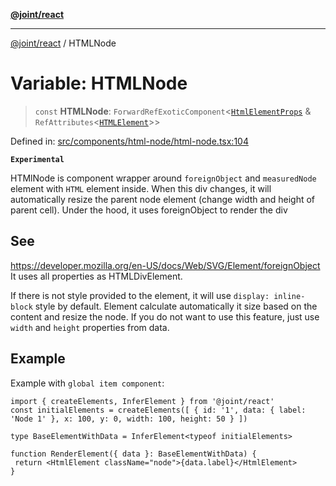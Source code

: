 [**@joint/react**](../README.md)

***

[@joint/react](../README.md) / HTMLNode

# Variable: HTMLNode

> `const` **HTMLNode**: `ForwardRefExoticComponent`\<[`HtmlElementProps`](../type-aliases/HtmlElementProps.md) & `RefAttributes`\<[`HTMLElement`](https://developer.mozilla.org/docs/Web/API/HTMLElement)\>\>

Defined in: [src/components/html-node/html-node.tsx:104](https://github.com/samuelgja/joint/blob/main/packages/joint-react/src/components/html-node/html-node.tsx#L104)

**`Experimental`**

HTMlNode is component wrapper around `foreignObject` and `measuredNode` element with `HTML` element inside.
When this div changes, it will automatically resize the parent node element (change width and height of parent cell).
Under the hood, it uses foreignObject to render the div

## See

https://developer.mozilla.org/en-US/docs/Web/SVG/Element/foreignObject
It uses all properties as HTMLDivElement.

If there is not style provided to the element, it will use `display: inline-block` style by default.
Element calculate automatically it size based on the content and resize the node. If you do not want to use this feature, just use `width` and `height` properties from data.

## Example

Example with `global item component`:
```tsx
import { createElements, InferElement } from '@joint/react'
const initialElements = createElements([ { id: '1', data: { label: 'Node 1' }, x: 100, y: 0, width: 100, height: 50 } ])

type BaseElementWithData = InferElement<typeof initialElements>

function RenderElement({ data }: BaseElementWithData) {
 return <HtmlElement className="node">{data.label}</HtmlElement>
}
```
